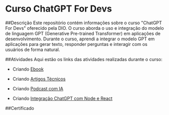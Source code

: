 # Curso ChatGPT For Devs

##Descrição
Este repositório contém informações sobre o curso "ChatGPT For Devs" oferecido pela DIO. O curso aborda o uso e integração do modelo de linguagem GPT (Generative Pre-trained Transformer) em aplicações de desenvolvimento. Durante o curso, aprendi a integrar o modelo GPT em aplicações para gerar texto, responder perguntas e interagir com os usuários de forma natural.

##Atividades
Aqui estão os links das atividades realizadas durante o curso:
- Criando [Ebook](https://github.com/AlexandreOlah/ChatGPT-For-Devs/blob/main/CriandoEbook/EbookDelphi_AlexandreOlah.pdf)

- Criando [Artigos Técnicos](https://dio.me/articles/o-futuro-do-desenvolvimento-com-delphi-evolucao-ou-estagnacao)

- Criando [Podcast com IA](https://www.notion.so/PAS-Podcast-AI-Studio-cbc32a52ad7f4257b033598566ef3408?pvs=4)

- Criando [Integração ChatGPT com Node e React](https://github.com/AlexandreOlah/ChatGPT-For-Devs/tree/main/CriandoIntegracaoChatGptComNodeEReact/chatgpt-clone)

##Certificado

